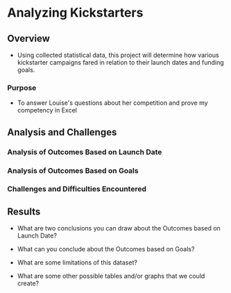 # Analyzing Kickstarters

## Overview
- Using collected statistical data, this project will determine how various kickstarter campaigns fared in relation to their launch dates and funding goals.
### Purpose
- To answer Louise's questions about her competition and prove my competency in Excel
## Analysis and Challenges

### Analysis of Outcomes Based on Launch Date

### Analysis of Outcomes Based on Goals

### Challenges and Difficulties Encountered

## Results

- What are two conclusions you can draw about the Outcomes based on Launch Date?

- What can you conclude about the Outcomes based on Goals?

- What are some limitations of this dataset?

- What are some other possible tables and/or graphs that we could create?
